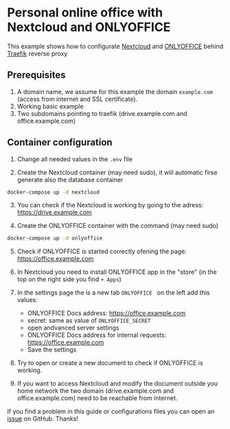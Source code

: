 # Personal online office with Nextcloud and ONLYOFFICE

This example shows how to configurate [Nextcloud](https://nextcloud.com/) and [ONLYOFFICE](https://www.onlyoffice.com/) behind [Traefik](https://traefik.io/traefik/) reverse proxy


## Prerequisites

1. A domain name, we assume for this example the domain `example.com` (access from internet and SSL certificate).
2. Working basic example
3. Two subdomains pointing to traefik (drive.example.com and office.example.com)

## Container configuration

1. Change all needed values in the `.env` file

2. Create the Nextcloud container (may need sudo), it will automatic firse generate also the database container

```bash
docker-compose up -d nextcloud
```

3. You can check if the Nextcloud is working by going to the adress: https://drive.example.com

4. Create the ONLYOFFICE container with the command (may need sudo)

```bash
docker-compose up -d onlyoffice
```

5. Check if ONLYOFFICE is started correctly ofening the page: https://office.example.com

6. In Nextcloud you need to install ONLYOFFICE app in the "store" (in the top on the right side you find `+ Apps`)

7. In the settings page the is a new tab `ONLYOFFICE ` on the left add this values:
	- ONLYOFFICE Docs address: https://office.example.com
	- secret: same as value of `ONLYOFFICE_SECRET`
	- open andvanced server settings
	- ONLYOFFICE Docs address for internal requests: https://office.example.com
	- Save the settings

8. Try to open or create a new document to check if ONLYOFFICE is working.

9. If you want to access Nextcloud and modify the document outside you home network the two domain (drive.example.com and office.example.com) need to be reachable from internet.

If you find a problem in this guide or configurations files you can open an [issue](https://github.com/frigi83/traefik-examples/issues) on GitHub. Thanks!
